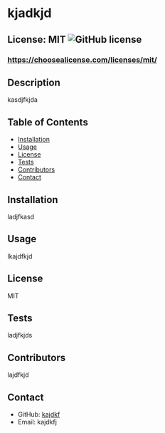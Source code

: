 # kjadkjd

## License: MIT ![GitHub license](https://img.shields.io/github/license/Naereen/StrapDown.js.svg)

### https://choosealicense.com/licenses/mit/

## Description

kasdjfkjda

## Table of Contents

- [Installation](#installation)
- [Usage](#usage)
- [License](#license)
- [Tests](#tests)
- [Contributors](#contributors)
- [Contact](#contact)

## Installation

ladjfkasd

## Usage

lkajdfkjd

## License

MIT

## Tests

ladjfkjds

## Contributors

lajdfkjd

## Contact

- GitHub: [kajdkf](https://github.com/kajdkf)
- Email: kajdkfj
